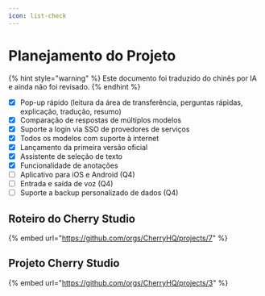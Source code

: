 ```yaml
---
icon: list-check
---
```

# Planejamento do Projeto


{% hint style="warning" %}
Este documento foi traduzido do chinês por IA e ainda não foi revisado.
{% endhint %}




* [x] Pop-up rápido (leitura da área de transferência, perguntas rápidas, explicação, tradução, resumo)
* [x] Comparação de respostas de múltiplos modelos
* [x] Suporte a login via SSO de provedores de serviços
* [x] Todos os modelos com suporte à internet
* [x] Lançamento da primeira versão oficial
* [x] Assistente de seleção de texto
* [x] Funcionalidade de anotações
* [ ] Aplicativo para iOS e Android (Q4)
* [ ] Entrada e saída de voz (Q4)
* [ ] Suporte a backup personalizado de dados (Q4)

## Roteiro do Cherry Studio

{% embed url="https://github.com/orgs/CherryHQ/projects/7" %}

## Projeto Cherry Studio

{% embed url="https://github.com/orgs/CherryHQ/projects/3" %}